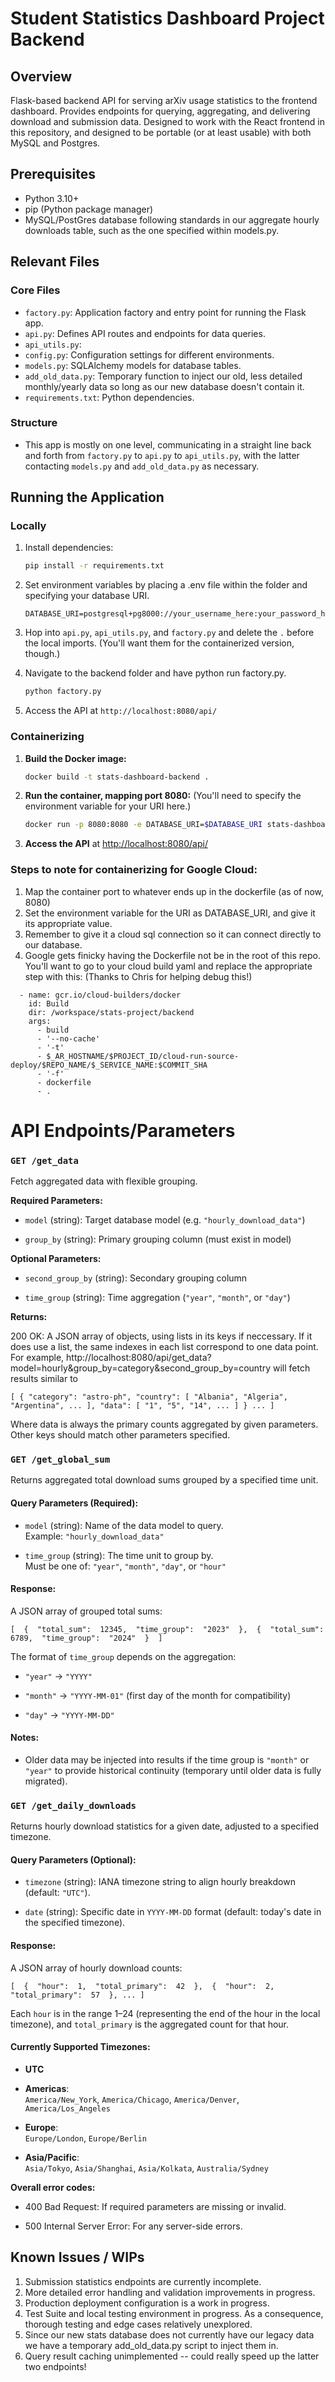 # Student Statistics Dashboard Project Backend

## Overview

Flask-based backend API for serving arXiv usage statistics to the frontend dashboard. Provides endpoints for querying, aggregating, and delivering download and submission data. Designed to work with the React frontend in this repository, and designed to be portable (or at least usable) with both MySQL and Postgres.

## Prerequisites

- Python 3.10+
- pip (Python package manager)
- MySQL/PostGres database following standards in our aggregate hourly downloads table, such as the one specified within models.py.

## Relevant Files

### Core Files

- `factory.py`: Application factory and entry point for running the Flask app.
- `api.py`: Defines API routes and endpoints for data queries.
- `api_utils.py`:
- `config.py`: Configuration settings for different environments.
- `models.py`: SQLAlchemy models for database tables.
- `add_old_data.py`:  Temporary function to inject our old, less detailed monthly/yearly data so long as our new database doesn't contain it.
- `requirements.txt`: Python dependencies.


### Structure

- This app is mostly on one level, communicating in a straight line back and forth from `factory.py` to `api.py` to `api_utils.py`, with the latter contacting `models.py` and `add_old_data.py` as necessary. 

## Running the Application

### Locally

1. Install dependencies:
    ```bash
    pip install -r requirements.txt
    ```

2. Set environment variables by placing a .env file within the folder and specifying your database URI.
    ```
    DATABASE_URI=postgresql+pg8000://your_username_here:your_password_here
    ```
3. Hop into `api.py`, `api_utils.py`, and `factory.py` and delete the `.` before the local imports. (You'll want them for the containerized version, though.)

4. Navigate to the backend folder and have python run factory.py.
    ```bash
    python factory.py
    ```

5. Access the API at `http://localhost:8080/api/`

### Containerizing

1. **Build the Docker image:**
    ```bash
    docker build -t stats-dashboard-backend .
    ```

2. **Run the container, mapping port 8080:** (You'll need to specify the environment variable for your URI here.)
    ```bash
    docker run -p 8080:8080 -e DATABASE_URI=$DATABASE_URI stats-dashboard-backend
    ```

3. **Access the API** at [http://localhost:8080/api/](http://localhost:8080/api/)

### Steps to note for containerizing for Google Cloud:
1. Map the container port to whatever ends up in the dockerfile (as of now, 8080)
2. Set the environment variable for the URI as DATABASE_URI, and give it its appropriate value.
3. Remember to give it a cloud sql connection so it can connect directly to our database. 
4. Google gets finicky having the Dockerfile not be in the root of this repo. You'll want to go to your cloud build yaml and replace the appropriate step with this: (Thanks to Chris for helping debug this!)
```steps:
  - name: gcr.io/cloud-builders/docker
    id: Build
    dir: /workspace/stats-project/backend
    args:
      - build
      - '--no-cache'
      - '-t'
      - $_AR_HOSTNAME/$PROJECT_ID/cloud-run-source-deploy/$REPO_NAME/$_SERVICE_NAME:$COMMIT_SHA
      - '-f'
      - dockerfile
      - .
```

# API Endpoints/Parameters

### `GET /get_data`

Fetch aggregated data with flexible grouping.

  

**Required Parameters:**

-  `model` (string): Target database model (e.g. `"hourly_download_data"`)

-  `group_by` (string): Primary grouping column (must exist in model)

  

**Optional Parameters:**

-  `second_group_by` (string): Secondary grouping column

-  `time_group` (string): Time aggregation (`"year"`, `"month"`, or `"day"`)

  

  

**Returns:**

  

  

200 OK: A JSON array of objects, using lists in its keys if neccessary. If it does use a list, the same indexes in each list correspond to one data point. For example, http://localhost:8080/api/get_data?model=hourly&group_by=category&second_group_by=country will fetch results similar to

  

  

``` [ { "category": "astro-ph", "country": [ "Albania", "Algeria", "Argentina", ... ], "data": [ "1", "5", "14", ... ] } ... ] ```

  

Where data is always the primary counts aggregated by given parameters. Other keys should match other parameters specified.

  
  


### `GET /get_global_sum`

Returns aggregated total download sums grouped by a specified time unit.

#### **Query Parameters (Required):**

-   `model` (string): Name of the data model to query.  
    Example: `"hourly_download_data"`
    
-   `time_group` (string): The time unit to group by.  
    Must be one of: `"year"`, `"month"`, `"day"`, or `"hour"`
    

#### **Response:**

A JSON array of grouped total sums:

`[  {  "total_sum":  12345,  "time_group":  "2023"  },  {  "total_sum":  6789,  "time_group":  "2024"  }  ]` 

The format of `time_group` depends on the aggregation:

-   `"year"` → `"YYYY"`
    
-   `"month"` → `"YYYY-MM-01"` (first day of the month for compatibility)
    
-   `"day"` → `"YYYY-MM-DD"`
    

#### **Notes:**

-   Older data may be injected into results if the time group is `"month"` or `"year"` to provide historical continuity (temporary until older data is fully migrated).


### `GET /get_daily_downloads`

Returns hourly download statistics for a given date, adjusted to a specified timezone.

#### **Query Parameters (Optional):**

-   `timezone` (string): IANA timezone string to align hourly breakdown (default: `"UTC"`).
    
-   `date` (string): Specific date in `YYYY-MM-DD` format (default: today's date in the specified timezone).
    

#### **Response:**

A JSON array of hourly download counts:

`[  {  "hour":  1,  "total_primary":  42  },  {  "hour":  2,  "total_primary":  57  }, ... ]` 

Each `hour` is in the range 1–24 (representing the end of the hour in the local timezone), and `total_primary` is the aggregated count for that hour.

#### **Currently Supported Timezones:**

-   **UTC**
    
-   **Americas**:  
    `America/New_York`, `America/Chicago`, `America/Denver`, `America/Los_Angeles`
    
-   **Europe**:  
    `Europe/London`, `Europe/Berlin`
    
-   **Asia/Pacific**:  
    `Asia/Tokyo`, `Asia/Shanghai`, `Asia/Kolkata`, `Australia/Sydney`

  
  
  

**Overall error codes:**

- 400 Bad Request: If required parameters are missing or invalid.

- 500 Internal Server Error: For any server-side errors.

## Known Issues / WIPs

1. Submission statistics endpoints are currently incomplete.
2. More detailed error handling and validation improvements in progress.
3. Production deployment configuration is a work in progress.
4. Test Suite and local testing environment in progress. As a consequence, thorough testing and edge cases relatively unexplored.
5. Since our new stats database does not currently have our legacy data we have a temporary add_old_data.py script to inject them in.
6. Query result caching unimplemented -- could really speed up the latter two endpoints!